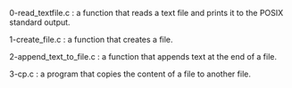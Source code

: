 0-read_textfile.c : a function that reads a text file and prints it to the POSIX standard output.

1-create_file.c :  a function that creates a file.

2-append_text_to_file.c : a function that appends text at the end of a file.

3-cp.c : a program that copies the content of a file to another file.
